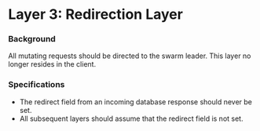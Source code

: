 # Layer 3: Redirection Layer

### Background 

All mutating requests should be directed to the swarm leader. This layer no longer resides in the client.

### Specifications

* The redirect field from an incoming database response should never be set.
* All subsequent layers should assume that the redirect field is not set.

